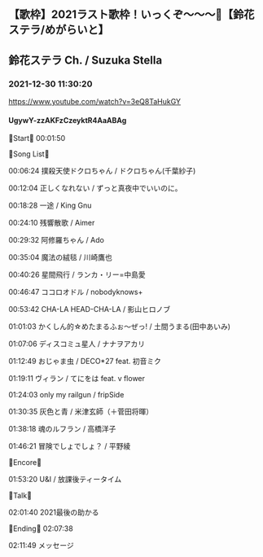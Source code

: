 ## 【歌枠】2021ラスト歌枠！いっくぞ〜〜〜🔔【鈴花ステラ/めがらいと】
## 鈴花ステラ Ch. / Suzuka Stella
### 2021-12-30 11:30:20
https://www.youtube.com/watch?v=3eQ8TaHukGY
#### UgywY-zzAKFzCzeyktR4AaABAg
🔔Start🔔 00:01:50



🔔Song List🔔

00:06:24 撲殺天使ドクロちゃん / ドクロちゃん(千葉紗子)

00:12:04 正しくなれない / ずっと真夜中でいいのに。

00:18:28 一途 / King Gnu

00:24:10 残響散歌 / Aimer

00:29:32 阿修羅ちゃん / Ado

00:35:04 魔法の絨毯 / 川崎鷹也

00:40:26 星間飛行 / ランカ・リー=中島愛

00:46:47 ココロオドル / nobodyknows+

00:53:42 CHA-LA HEAD-CHA-LA / 影山ヒロノブ

01:01:03 かくしん的☆めたまるふぉ〜ぜっ! / 土間うまる(田中あいみ)

01:07:06 ディスコミュ星人 / ナナヲアカリ

01:12:49 おじゃま虫 / DECO*27 feat. 初音ミク

01:19:11 ヴィラン / てにをは feat. v flower

01:24:03 only my railgun / fripSide

01:30:35 灰色と青 / 米津玄師（＋菅田将暉）

01:38:18 魂のルフラン / 高橋洋子

01:46:21 冒険でしょでしょ？ / 平野綾



🔔Encore🔔

01:53:20 U&I / 放課後ティータイム



🔔Talk🔔

02:01:40 2021最後の助かる



🔔Ending🔔 02:07:38

02:11:49 メッセージ

